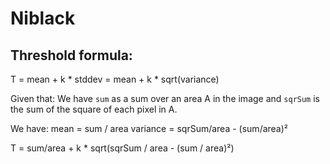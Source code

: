 # Niblack

## Threshold formula:
T   = mean + k * stddev = mean + k * sqrt(variance)

Given that:
We have `sum` as a sum over an area A in the image and `sqrSum` is the sum of the square of each pixel in A.

We have:
mean      = sum / area
variance  = sqrSum/area - (sum/area)²

T  = sum/area + k * sqrt(sqrSum / area - (sum / area)²)

